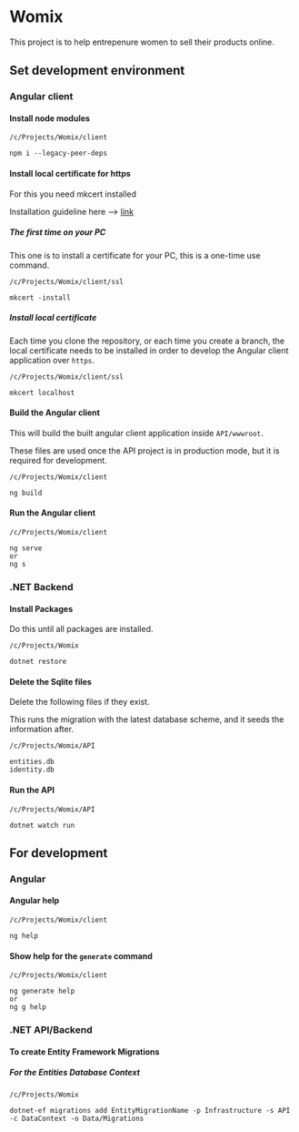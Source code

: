 # Womix

This project is to help entrepenure women to sell their products online.

## Set development environment

### Angular client

#### Install node modules

```
/c/Projects/Womix/client

npm i --legacy-peer-deps
```

#### Install local certificate for https

For this you need mkcert installed

Installation guideline here --> [link](https://github.com/FiloSottile/mkcert)

##### The first time on your PC

This one is to install a certificate for your PC, this is a one-time use command.

```
/c/Projects/Womix/client/ssl

mkcert -install
```

##### Install local certificate

Each time you clone the repository, or each time you create a branch, the local certificate needs to be installed in order to develop the Angular client application over `https`.

```
/c/Projects/Womix/client/ssl

mkcert localhost
```

#### Build the Angular client

This will build the built angular client application inside `API/wwwroot`.

These files are used once the API project is in production mode, but it is required for development.

```
/c/Projects/Womix/client

ng build
```

#### Run the Angular client

```
/c/Projects/Womix/client

ng serve
or 
ng s
```

### .NET Backend

#### Install Packages

Do this until all packages are installed.

```
/c/Projects/Womix

dotnet restore
```

#### Delete the Sqlite files

Delete the following files if they exist.

This runs the migration with the latest database scheme, and it seeds the information after.

```
/c/Projects/Womix/API

entities.db
identity.db
```

#### Run the API

```
/c/Projects/Womix/API

dotnet watch run
```

## For development

### Angular

#### Angular help

```
/c/Projects/Womix/client

ng help
```

#### Show help for the `generate` command

```
/c/Projects/Womix/client

ng generate help
or
ng g help
```

### .NET API/Backend

#### To create Entity Framework Migrations

##### For the Entities Database Context

```
/c/Projects/Womix

dotnet-ef migrations add EntityMigrationName -p Infrastructure -s API -c DataContext -o Data/Migrations
```

